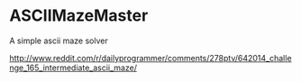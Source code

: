 ASCIIMazeMaster
===============

A simple ascii maze solver

http://www.reddit.com/r/dailyprogrammer/comments/278ptv/642014_challenge_165_intermediate_ascii_maze/
